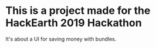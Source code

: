 # This is a project made for the HackEarth 2019 Hackathon
It's about a UI for saving money with bundles.
